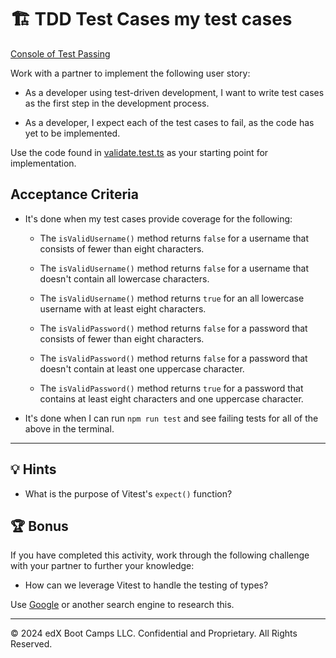 # 🏗️ TDD Test Cases my test cases



[Console of Test Passing](./tDD.png)




Work with a partner to implement the following user story:

* As a developer using test-driven development, I want to write test cases as the first step in the development process.

* As a developer, I expect each of the test cases to fail, as the code has yet to be implemented.

Use the code found in [validate.test.ts](./Unsolved/src/test/validate.test.ts) as your starting point for implementation.

## Acceptance Criteria

* It's done when my test cases provide coverage for the following:

  * The `isValidUsername()` method returns `false` for a username that consists of fewer than eight characters.

  * The `isValidUsername()` method returns `false` for a username that doesn't contain all lowercase characters.

  * The `isValidUsername()` method returns `true` for an all lowercase username with at least eight characters.

  * The `isValidPassword()` method returns `false` for a password that consists of fewer than eight characters.

  * The `isValidPassword()` method returns `false` for a password that doesn't contain at least one uppercase character.

  * The `isValidPassword()` method returns `true` for a password that contains at least eight characters and one uppercase character.

* It's done when I can run `npm run test` and see failing tests for all of the above in the terminal.

---

## 💡 Hints

* What is the purpose of Vitest's `expect()` function?

## 🏆 Bonus

If you have completed this activity, work through the following challenge with your partner to further your knowledge:

* How can we leverage Vitest to handle the testing of types?

Use [Google](https://www.google.com) or another search engine to research this.

---
© 2024 edX Boot Camps LLC. Confidential and Proprietary. All Rights Reserved.

